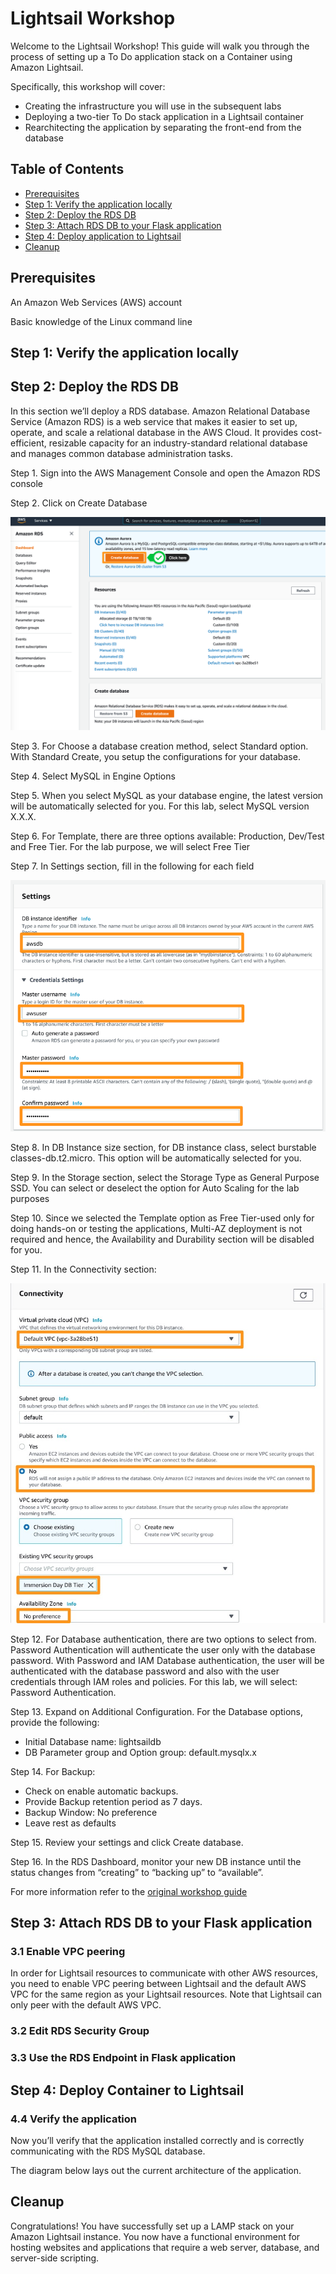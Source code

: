 # Lightsail Workshop
Welcome to the Lightsail Workshop! This guide will walk you through the process of setting up a To Do application stack on a Container using Amazon Lightsail.

Specifically, this workshop will cover:
- Creating the infrastructure you will use in the subsequent labs
- Deploying a two-tier To Do stack application in a Lightsail container
- Rearchitecting the application by separating the front-end from the database

## Table of Contents
- [Prerequisites](#prerequisites)
- [Step 1: Verify the application locally](#step-2-connect-to-your-instance)
- [Step 2: Deploy the RDS DB](#step-1-launch-an-instance)
- [Step 3: Attach RDS DB to your Flask application](#step-3-update-and-install-packages)
- [Step 4: Deploy application to Lightsail](#step-3-update-and-install-packages)
- [Cleanup](#Cleanup)

## Prerequisites
An Amazon Web Services (AWS) account

Basic knowledge of the Linux command line

## Step 1: Verify the application locally

## Step 2: Deploy the RDS DB

In this section we’ll deploy a RDS database. Amazon Relational Database Service (Amazon RDS) is a web service that makes it easier to set up, operate, and scale a relational database in the AWS Cloud. It provides cost-efficient, resizable capacity for an industry-standard relational database and manages common database administration tasks.

Step 1. Sign into the AWS Management Console and open the Amazon RDS console 

Step 2. Click on Create Database

![image](./media/images/gid-rds-create-01.png)

Step 3. For Choose a database creation method, select Standard option. With Standard Create, you setup the configurations for your database.

Step 4. Select MySQL in Engine Options

Step 5. When you select MySQL as your database engine, the latest version will be automatically selected for you. For this lab, select MySQL version X.X.X.

Step 6. For Template, there are three options available: Production, Dev/Test and Free Tier. For the lab purpose, we will select Free Tier

Step 7. In Settings section, fill in the following for each field

![image](./media/images/gid-rds-create-04.png)

Step 8. In DB Instance size section, for DB instance class, select burstable classes-db.t2.micro. This option will be automatically selected for you.

Step 9. In the Storage section, select the Storage Type as General Purpose SSD. You can select or deselect the option for Auto Scaling for the lab purposes

Step 10. Since we selected the Template option as Free Tier-used only for doing hands-on or testing the applications, Multi-AZ deployment is not required and hence, the Availability and Durability section will be disabled for you.

Step 11. In the Connectivity section:

![imgage](./media/images/gid-rds-create-07.jpg)


Step 12. For Database authentication, there are two options to select from. Password Authentication will authenticate the user only with the database password. With Password and IAM Database authentication, the user will be authenticated with the database password and also with the user credentials through IAM roles and policies. For this lab, we will select: Password Authentication.

Step 13. Expand on Additional Configuration. For the Database options, provide the following:
- Initial Database name: lightsaildb
- DB Parameter group and Option group: default.mysqlx.x

Step 14. For Backup:
- Check on enable automatic backups.
- Provide Backup retention period as 7 days.
- Backup Window: No preference
- Leave rest as defaults

Step 15. Review your settings and click Create database.

Step 16. In the RDS Dashboard, monitor your new DB instance until the status changes from “creating” to “backing up” to “available”.

For more information refer to the [original workshop guide](https://catalog.us-east-1.prod.workshops.aws/workshops/f3a3e2bd-e1d5-49de-b8e6-dac361842e76/en-US/basic-modules/50-rds/rds-mysql/2-rds)

## Step 3: Attach RDS DB to your Flask application

### 3.1 Enable VPC peering
In order for Lightsail resources to communicate with other AWS resources, you need to enable VPC peering between Lightsail and the default AWS VPC for the same region as your Lightsail resources. Note that Lightsail can only peer with the default AWS VPC.

### 3.2 Edit RDS Security Group

### 3.3 Use the RDS Endpoint in Flask application

## Step 4: Deploy Container to Lightsail

### 4.4 Verify the application
Now you’ll verify that the application installed correctly and is correctly communicating with the RDS MySQL database.

The diagram below lays out the current architecture of the application.

## Cleanup
Congratulations! You have successfully set up a LAMP stack on your Amazon Lightsail instance. You now have a functional environment for hosting websites and applications that require a web server, database, and server-side scripting.